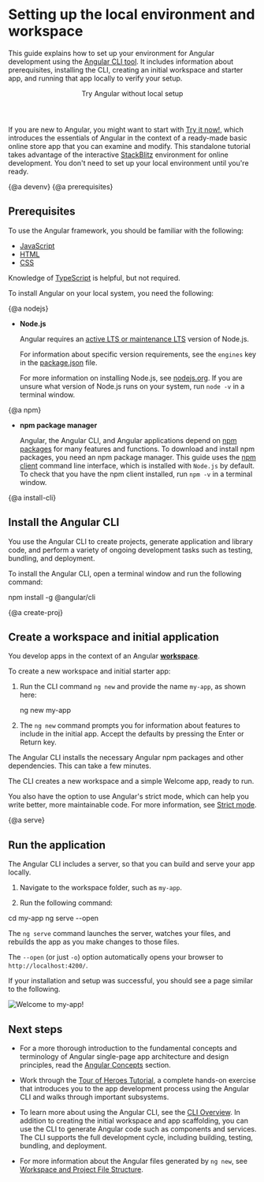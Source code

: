 # Setting up the local environment and workspace


This guide explains how to set up your environment for Angular development using the [Angular CLI tool](cli "CLI command reference").
It includes information about prerequisites, installing the CLI, creating an initial workspace and starter app, and running that app locally to verify your setup.


<div class="callout is-helpful">
<header>Try Angular without local setup</header>

If you are new to Angular, you might want to start with [Try it now!](start), which introduces the essentials of Angular in the context of a ready-made basic online store app that you can examine and modify. This standalone tutorial takes advantage of the interactive [StackBlitz](https://stackblitz.com/) environment for online development. You don't need to set up your local environment until you're ready.

</div>


{@a devenv}
{@a prerequisites}
## Prerequisites

To use the Angular framework, you should be familiar with the following:

* [JavaScript](https://developer.mozilla.org/en-US/docs/Web/JavaScript/A_re-introduction_to_JavaScript)
* [HTML](https://developer.mozilla.org/docs/Learn/HTML/Introduction_to_HTML)
* [CSS](https://developer.mozilla.org/docs/Learn/CSS/First_steps)

Knowledge of [TypeScript](https://www.typescriptlang.org/) is helpful, but not required.

To install Angular on your local system, you need the following:

{@a nodejs}

* **Node.js**

  Angular requires an [active LTS or maintenance LTS](https://nodejs.org/about/releases) version of Node.js.

  <div class="alert is-helpful">

  For information about specific version requirements, see the `engines` key in the [package.json](https://unpkg.com/@angular/core/package.json) file.

  </div>

  For more information on installing Node.js, see [nodejs.org](https://nodejs.org "Nodejs.org").
  If you are unsure what version of Node.js runs on your system, run `node -v` in a terminal window.

{@a npm}

* **npm package manager**

  Angular, the Angular CLI, and Angular applications depend on [npm packages](https://docs.npmjs.com/getting-started/what-is-npm) for many features and functions.
  To download and install npm packages, you need an npm package manager.
  This guide uses the [npm client](https://docs.npmjs.com/cli/install) command line interface, which is installed with `Node.js` by default.
  To check that you have the npm client installed, run `npm -v` in a terminal window.


{@a install-cli}

## Install the Angular CLI

You use the Angular CLI to create projects, generate application and library code, and perform a variety of ongoing development tasks such as testing, bundling, and deployment.

To install the Angular CLI, open a terminal window and run the following command:

<code-example language="sh" class="code-shell">
  npm install -g @angular/cli
</code-example>

{@a create-proj}

## Create a workspace and initial application

You develop apps in the context of an Angular [**workspace**](guide/glossary#workspace).

To create a new workspace and initial starter app:

1. Run the CLI command `ng new` and provide the name `my-app`, as shown here:

    <code-example language="sh" class="code-shell">
      ng new my-app

    </code-example>

2. The `ng new` command prompts you for information about features to include in the initial app. Accept the defaults by pressing the Enter or Return key.

The Angular CLI installs the necessary Angular npm packages and other dependencies. This can take a few minutes.

The CLI creates a new workspace and a simple Welcome app, ready to run.

<div class="alert is-helpful">

You also have the option to use Angular's strict mode, which can help you write better, more maintainable code.
For more information, see [Strict mode](/guide/strict-mode).

</div>

{@a serve}

## Run the application

The Angular CLI includes a server, so that you can build and serve your app locally.

1. Navigate to the workspace folder, such as `my-app`.

1. Run the following command:

<code-example language="sh" class="code-shell">
  cd my-app
  ng serve --open
</code-example>

The `ng serve` command launches the server, watches your files,
and rebuilds the app as you make changes to those files.

The `--open` (or just `-o`) option automatically opens your browser
to `http://localhost:4200/`.

If your installation and setup was successful, you should see a page similar to the following.


<div class="lightbox">
  <img src='generated/images/guide/setup-local/app-works.png' alt="Welcome to my-app!">
</div>


## Next steps

* For a more thorough introduction to the fundamental concepts and terminology of Angular single-page app architecture and design principles, read the [Angular Concepts](guide/architecture) section.

* Work through the [Tour of Heroes Tutorial](tutorial), a complete hands-on exercise that introduces you to the app development process using the Angular CLI and walks through important subsystems.

* To learn more about using the Angular CLI, see the [CLI Overview](cli "CLI Overview"). In addition to creating the initial workspace and app scaffolding, you can use the CLI to generate Angular code such as components and services. The CLI supports the full development cycle, including building, testing, bundling, and deployment.

* For more information about the Angular files generated by `ng new`, see [Workspace and Project File Structure](guide/file-structure).
